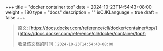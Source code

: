 +++
title = "docker container top"
date = 2024-10-23T14:54:43+08:00
weight = 180
type = "docs"
description = ""
isCJKLanguage = true
draft = false
+++

> 原文: [https://docs.docker.com/reference/cli/docker/container/top/](https://docs.docker.com/reference/cli/docker/container/top/)
>
> 收录该文档的时间：`2024-10-23T14:54:43+08:00`

